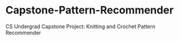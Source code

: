 # Capstone-Pattern-Recommender
CS Undergrad Capstone Project: Knitting and Crochet Pattern Recommender
